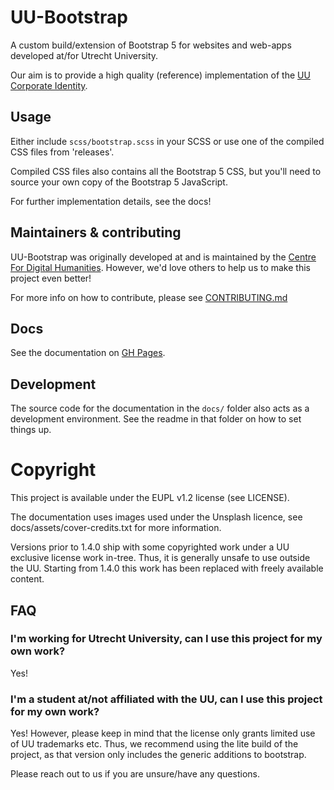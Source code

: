 # UU-Bootstrap

A custom build/extension of Bootstrap 5 for websites and web-apps developed at/for Utrecht University.

Our aim is to provide a high quality (reference) implementation of the
[UU Corporate Identity](https://www.uu.nl/en/organisation/corporate-identity).

## Usage

Either include `scss/bootstrap.scss` in your SCSS or use one of the compiled CSS files from
'releases'.

Compiled CSS files also contains all the Bootstrap 5 CSS, but you'll need to source your own copy of
the Bootstrap 5 JavaScript.

For further implementation details, see the docs!

## Maintainers & contributing

UU-Bootstrap was originally developed at and is maintained by the [Centre For Digital Humanities](https://cdh.uu.nl).
However, we'd love others to help us to make this project even better!

For more info on how to contribute, please see [CONTRIBUTING.md](CONTRIBUTING.md)

## Docs

See the documentation on [GH Pages](https://utrechtuniversity.github.io/UU-Bootstrap/).

## Development

The source code for the documentation in the `docs/` folder also acts as a development environment.
See the readme in that folder on how to set things up.


# Copyright

This project is available under the EUPL v1.2 license (see LICENSE).

The documentation uses images used under the Unsplash licence, see docs/assets/cover-credits.txt for
more information.

Versions prior to 1.4.0 ship with some copyrighted work under a UU exclusive license work in-tree.
Thus, it is generally unsafe to use outside the UU. Starting from 1.4.0 this work has been replaced
with freely available content.

## FAQ

### I'm working for Utrecht University, can I use this project for my own work?

Yes!

### I'm a student at/not affiliated with the UU, can I use this project for my own work?

Yes! However, please keep in mind that the license only grants limited use of UU trademarks etc.
Thus, we recommend using the lite build of the project, as that version only includes the generic
additions to bootstrap.

Please reach out to us if you are unsure/have any questions.
